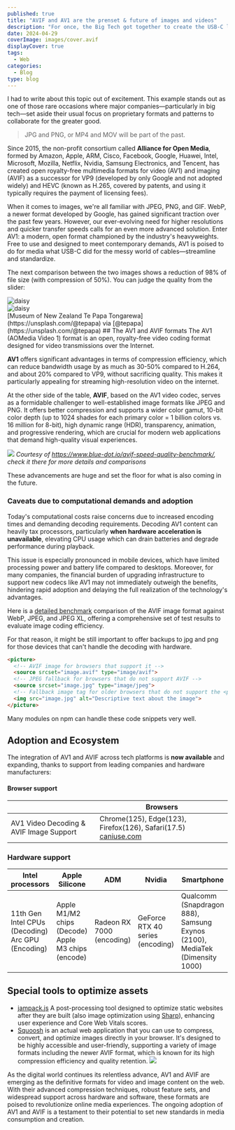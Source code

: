 ```yaml
---
published: true
title: "AVIF and AV1 are the prenset & future of images and videos"
description: "For once, the Big Tech got together to create the USB-C like of the video and image formats"
date: 2024-04-29
coverImage: images/cover.avif
displayCover: true
tags:
  - Web
categories:
  - Blog
type: blog
---
```


I had to write about this topic out of excitement. This example stands out as one of those rare occasions where major companies—particularly in big tech—set aside their usual focus on proprietary formats and patterns to collaborate for the greater good.

> JPG and PNG, or MP4 and MOV will be part of the past.

Since 2015, the non-profit consortium called **Alliance for Open Media**, formed by Amazon, Apple, ARM, Cisco, Facebook, Google, Huawei, Intel, Microsoft, Mozilla, Netflix, Nvidia, Samsung Electronics, and Tencent, has created open royalty-free multimedia formats for video (AV1) and imaging (AVIF) as a successor for VP9 (developed by only Google and not adopted widely) and HEVC (known as H.265, covered by patents, and using it typically requires the payment of licensing fees).

When it comes to images, we're all familiar with JPEG, PNG, and GIF. WebP, a newer format developed by Google, has gained significant traction over the past few years. However, our ever-evolving need for higher resolutions and quicker transfer speeds calls for an even more advanced solution. Enter AV1: a modern, open format championed by the industry's heavyweights. Free to use and designed to meet contemporary demands, AV1 is poised to do for media what USB-C did for the messy world of cables—streamline and standardize.

The next comparison between the two images shows a reduction of 98% of file size (with compression of 50%). You can judge the quality from the slider:
<div class="diff">
  <div class="diff-item-1">
    <img alt="daisy" src="https://ctwhome.com/content/2024-04-26-the-future-of-image-and-video-format/images/jpg.jpg" />
  </div>
  <div class="diff-item-2">
    <img alt="daisy" src="https://ctwhome.com/content/2024-04-26-the-future-of-image-and-video-format/images/avif.avif" />
  </div>
  <div class="diff-resizer"></div>
</div>
[Museum of New Zealand Te Papa Tongarewa](https://unsplash.com/@tepapa) via [@tepapa](https://unsplash.com/@tepapa)
## The AV1 and AVIF formats
The AV1 (AOMedia Video 1) format is an open, royalty-free video coding format designed for video transmissions over the Internet.

**AV1** offers significant advantages in terms of compression efficiency, which can reduce bandwidth usage by as much as 30-50% compared to H.264, and about 20% compared to VP9, without sacrificing quality. This makes it particularly appealing for streaming high-resolution video on the internet.

At the other side of the table, **AVIF**, based on the AV1 video codec, serves as a formidable challenger to well-established image formats like JPEG and PNG. It offers better compression and supports a wider color gamut, 10-bit color depth (up to 1024 shades for each primary color = 1 billion colors vs. 16 million for 8-bit), high dynamic range (HDR), transparency, animation, and progressive rendering, which are crucial for modern web applications that demand high-quality visual experiences.

![](./images/comparison.avif)
*Courtesy of https://www.blue-dot.io/avif-speed-quality-benchmark/, check it there for more details and comparisons*

These advancements are huge and set the floor for what is also coming in the future.
### Caveats due to computational demands and adoption
Today's computational costs raise concerns due to increased encoding times and demanding decoding requirements. Decoding AV1 content can heavily tax processors, particularly **when hardware acceleration is unavailable**, elevating  CPU usage which can drain batteries and degrade performance during playback.

This issue is especially pronounced in mobile devices, which have limited processing power and battery life compared to desktops. Moreover, for many companies, the financial burden of upgrading infrastructure to support new codecs like AV1 may not immediately outweigh the benefits, hindering rapid adoption and delaying the full realization of the technology's advantages.

Here is a [detailed benchmark](https://storage.googleapis.com/avif-comparison/index.html) comparison of the AVIF image format against WebP, JPEG, and JPEG XL, offering a comprehensive set of test results to evaluate image coding efficiency.

For that reason, it might be still important to offer backups to jpg and png for those devices that can't handle the decoding with hardware.
```html
<picture>
  <!-- AVIF image for browsers that support it -->
  <source srcset="image.avif" type="image/avif">
  <!-- JPEG fallback for browsers that do not support AVIF -->
  <source srcset="image.jpg" type="image/jpeg">
  <!-- Fallback image tag for older browsers that do not support the <picture> element -->
  <img src="image.jpg" alt="Descriptive text about the image">
</picture>
```
Many modules on npm can handle these code snippets very well.

## Adoption and Ecosystem
The integration of AV1 and AVIF across tech platforms is **now available** and expanding, thanks to support from leading companies and hardware manufacturers:

#### Browser support

|                                         | Browsers                                                                                   |
| --------------------------------------- | ------------------------------------------------------------------------------------------ |
| AV1 Video Decoding & AVIF Image Support | Chrome(125), Edge(123), Firefox(126), Safari(17.5) [caniuse.com](https://caniuse.com/avif) |

### Hardware support
| Intel processors                                     | Apple Silicone                                        | ADM                       | Nvidia                           | Smartphone                                                                  |
| ---------------------------------------------------- | ----------------------------------------------------- | ------------------------- | -------------------------------- | --------------------------------------------------------------------------- |
| 11th Gen Intel CPUs (Decoding)<br>Arc GPU (Encoding) | Apple M1/M2 chips (Decode)<br>Apple M3 chips (encode) | Radeon RX 7000 (encoding) | GeForce RTX 40 series (encoding) | Qualcomm (Snapdragon 888), Samsung Exynos (2100), MediaTek (Dimensity 1000) |

## Special tools to optimize assets
- [jampack.js](https://divriots.com/blog/introducing-jampack/)  A post-processing tool designed to optimize static websites after they are built (also image optimization using [Sharp](https://sharp.pixelplumbing.com/)), enhancing user experience and Core Web Vitals scores.
- [Squoosh](https://squoosh.app/) is an actual web application that you can use to compress, convert, and optimize images directly in your browser. It's designed to be highly accessible and user-friendly, supporting a variety of image formats including the newer AVIF format, which is known for its high compression efficiency and quality retention.
![](./images/example.avif)

As the digital world continues its relentless advance, AV1 and AVIF are emerging as the definitive formats for video and image content on the web. With their advanced compression techniques, robust feature sets, and widespread support across hardware and software, these formats are poised to revolutionize online media experiences. The ongoing adoption of AV1 and AVIF is a testament to their potential to set new standards in media consumption and creation.
